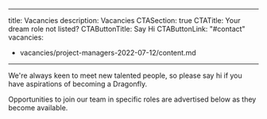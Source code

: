 ---
title: Vacancies
description: Vacancies
CTASection: true
CTATitle: Your dream role not listed?
CTAButtonTitle: Say Hi
CTAButtonLink: "#contact"
vacancies:
  - vacancies/project-managers-2022-07-12/content.md
  ---

We're always keen to meet new talented people, so please say hi if you have
aspirations of becoming a Dragonfly.

Opportunities to join our team in specific roles are advertised below as they
become available.

